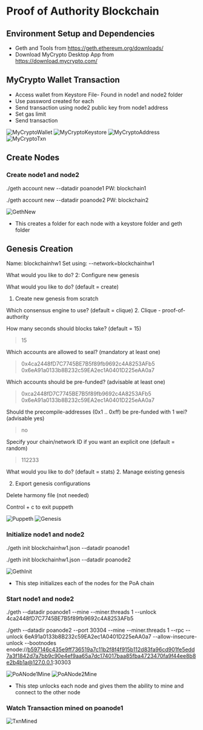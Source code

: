 # Proof of Authority Blockchain

## Environment Setup and Dependencies
* Geth and Tools from https://geth.ethereum.org/downloads/
* Download MyCrypto Desktop App from https://download.mycrypto.com/

## MyCrypto Wallet Transaction
* Access wallet from Keystore File- Found in node1 and node2 folder
* Use password created for each
* Send transaction using node2 public key from node1 address
* Set gas limit
* Send transaction

![MyCryptoWallet](MyCryptoWallet.png)
![MyCryptoKeystore](MyCryptoKeystore.png)
![MyCryptoAddress](MyCryptoAddress.png)
![MyCryptoTxn](MyCryptoTxn.png)
## Create Nodes 

### Create node1 and node2
./geth account new --datadir poanode1
PW: blockchain1

./geth account new --datadir poanode2
PW: blockchain2

![GethNew](GethNew.png)

* This creates a folder for each node with a keystore folder and geth folder

## Genesis Creation
Name: blockchainhw1
Set using: --network=blockchainhw1

What would you like to do?
2: Configure new genesis

What would you like to do? (default = create)
 1. Create new genesis from scratch

Which consensus engine to use? (default = clique)
 2. Clique - proof-of-authority

How many seconds should blocks take? (default = 15)
> 15

Which accounts are allowed to seal? (mandatory at least one)
> 0x4ca2448fD7C7745BE7B5f89fb9692c4A8253AFb5
> 0x6eA91a0133b8B232c59EA2ec1A0401D225eAA0a7

Which accounts should be pre-funded? (advisable at least one)
> 0xca2448fD7C7745BE7B5f89fb9692c4A8253AFb5
> 0x6eA91a0133b8B232c59EA2ec1A0401D225eAA0a7

Should the precompile-addresses (0x1 .. 0xff) be pre-funded with 1 wei? (advisable yes)
> no

Specify your chain/network ID if you want an explicit one (default = random)
> 112233

What would you like to do? (default = stats)
 2. Manage existing genesis

 2. Export genesis configurations

Delete harmony file (not needed)

Control + c to exit puppeth

![Puppeth](Puppeth.png)
![Genesis](Genesis.png)

### Initialize node1 and node2
./geth init blockchainhw1.json --datadir poanode1

./geth init blockchainhw1.json --datadir poanode2

![GethInit](.png)

* This step initializes each of the nodes for the PoA chain

### Start node1 and node2
./geth --datadir poanode1 --mine --miner.threads 1 --unlock 4ca2448fD7C7745BE7B5f89fb9692c4A8253AFb5

./geth --datadir poanode2 --port 30304 --mine --miner.threads 1 --rpc --unlock 6eA91a0133b8B232c59EA2ec1A0401D225eAA0a7 --allow-insecure-unlock --bootnodes enode://b597146c435e9ff736519a7c11b2f8f4f915b112d83fa96cd901fe5edd7a3f1842d7a7bb9c90e4ef9aa65a7dc174017baa85fba4723470fa9f44ee8b8e2b4b1a@127.0.0.1:30303

![PoANode1Mine](PoANode1Mine.png)
![PoANode2Mine](PoANoe2Mine.png)

* This step unlocks each node and gives them the ability to mine and connect to the other node

### Watch Transaction mined on poanode1
![TxnMined](TxnMined.png)